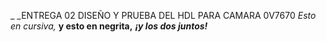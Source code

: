 _ _ENTREGA 02 DISEÑO  Y PRUEBA DEL HDL PARA CAMARA 0V7670
*Esto en cursiva,* **y esto en negrita,** ***¡y los dos juntos!***
